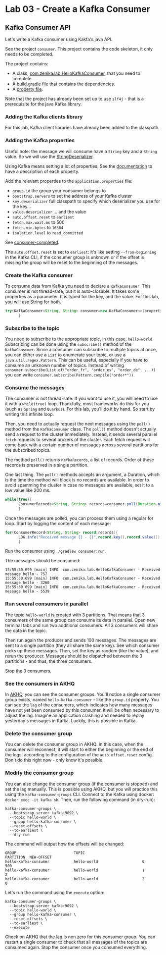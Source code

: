 # Lab 03 - Create a Kafka Consumer

## Kafka Consumer API

Let's write a Kafka consumer using Kakfa's java API.

See the project `consumer`. This project contains the code skeleton, it only needs to be completed.

The project contains:

* A class, [com.zenika.lab.HelloKafkaConsumer](../consumer/src/main/java/com/zenika/lab/HelloKafkaConsumer.java), that you
  need to complete.
* A [build.gradle](../consumer/build.gradle) file that contains the dependencies.
* A [property file](../consumer/src/main/resources/application.properties).

Note that the project has already been set up to use `slf4j` - that is a prerequisite for the java Kafka library.

### Adding the Kafka clients library

For this lab, Kafka client libraries have already been added to the classpath.

### Adding the Kafka properties

Useful note: the message we will consume have a `String` key and a `String` value. So we will use the
[StringDeserializer](https://kafka.apache.org/32/javadoc/org/apache/kafka/common/serialization/StringDeserializer.html).

Using Kafka means setting a lot of properties.
See the [documentation](https://kafka.apache.org/documentation.html) to have a description of each property.

Add the relevant properties to the `application.properties` file:

* `group.id` the group your consumer belongs to
* `bootstrap.servers` to set the address of your Kafka cluster
* `key.deserializer` full classpath to specify which deserializer you use for the key...
* `value.deserializer` ... and the value
* `auto.offset.reset` to `earliest`
* `fetch.max.wait.ms` to 500
* `fetch.min.bytes` to `16384`
* `isolation.level` to `read_committed`

See [consumer-completed](../consumer-completed).

The `auto.offset.reset` is set to `earliest`: it's like setting `--from-beginning` in the Kafka CLI, if the consumer
group is unknown or if the offset is missing the group will be reset to the beginning of the messages.

### Create the Kafka consumer

To consume data from Kafka you need to declare a `KafkaConsumer`. This consumer is not thread-safe, but it is auto-closable.
It takes some properties as a parameter.
It is typed for the key, and the value. For this lab, you will use String for both.

```java
try(KafkaConsumer<String, String> consumer=new KafkaConsumer<>(properties)){
      }
```

### Subscribe to the topic

You need to subscribe to the appropriate topic, in this case, `hello-world`.
Subscribing can be done using the `subscribe()` method of the `KafkaConsumer`.
Since a consumer can subscribe to multiple topics at once, you can either use a `List` to enumerate your topic, or use a
`java.util.regex.Pattern`.
This can be useful, especially if you have to consume an unknown number of topics. Instead of
writing `consumer.subscribe(List.of("order_fr", "order_es", "order_de", ...))`
you can write `consumer.subscribe(Pattern.compile("order*"))`.

### Consume the messages

The consumer is not thread-safe. If you want to use it, you will need to use it with a `while(true)` loop. Thankfully,
most frameworks do this for you (such as `Spring` and `Quarkus`). For this lab, you'll do it by hand. So start by writing
this infinite loop.

Then, you need to actually request the next messages using the `poll()` method from the `KafkaConsumer` class.
The `poll()` method doesn't actually send a request to the cluster immediately. Instead, it sends several parallel `fetch`
requests to several brokers of the cluster. Each fetch request will come back with a certain number of messages across
several partitions for the subscribed topics.

The method `poll()` returns `KafkaRecords`, a list of records. Order of these records is preserved in a single partition.

One last thing. The `poll()` methods accepts an argument, a Duration, which is the time the method will block is no
records are available. In order to avoid spamming the cluster in case no messages are available, set it to a low value
like 200 ms.

```java
while(true){
      ConsumerRecords<String, String> records=consumer.poll(Duration.ofMillis(200));
      }
```

Once the messages are polled, you can process them using a regular for loop. Start by logging the content of each message:

```java
for(ConsumerRecord<String, String> record:records){
      LOG.info("Received message {} - {}",record.key(),record.value());
      }
```

Run the consumer using `./gradlew consumer:run`.

The messages should be consumed:

```text
15:55:30.699 [main] INFO  com.zenika.lab.HelloKafkaConsumer - Received message hello - 757
15:55:30.699 [main] INFO  com.zenika.lab.HelloKafkaConsumer - Received message hello - 3260
15:55:30.699 [main] INFO  com.zenika.lab.HelloKafkaConsumer - Received message hello - 5539
```

### Run several consumers in parallel

The topic `hello-world` is created with 3 partitions. That means that 3 consumers of the same group can consume its data
in parallel. Open new terminal tabs and run two additional consumers. All 3 consumers will share the data in the topic.

Then run again the producer and sends 100 messages. The messages are sent to a single partition (they all share the same
key). See which consumer picks up these messages. Then, set the key as random (like the value), and rerun the producer.
Messages should be dispatched between the 3 partitions - and thus, the three consumers.

Stop the 3 consumers.

### See the consumers in AKHQ

In [AKHQ](http://localhost:8085), you can see the consumer groups. You'll notice a single consumer group exists,
named `hello-kafka-consumer` - like the `group.id` property.
You can see the `lag` of the consumers, which indicates how many messages have not yet been consumed by this consumer.
It will be often necessary to adjust the lag. Imagine an application crashing and needed to replay yesterday's messages in
Kafka. Luckily, this is possible in Kafka.

### Delete the consumer group

You can delete the consumer group in AKHQ. In this case, when the consumer will reconnect, it will start to either the
beginning or the end of the logs, according to the configuration of the `auto.offset.reset` config.
Don't do this right now - only know it's possible.

### Modify the consumer group

You can also change the consumer group (if the consumer is stopped) and set the lag manually. This is possible using AKHQ,
but you will practice this using the `kafka-consumer-groups` CLI.
Connect to the Kafka using docker: `docker exec -it kafka sh`.
Then, run the following command (in dry-run):

```shell
kafka-consumer-groups \
  --bootstrap-server kafka:9092 \
  --topic hello-world \
  --group hello-kafka-consumer \
  --reset-offsets \
  --to-earliest \
  --dry-run
```

The command will output how the offsets will be changed:

```text
GROUP                          TOPIC                          PARTITION  NEW-OFFSET     
hello-kafka-consumer           hello-world                    0          500            
hello-kafka-consumer           hello-world                    1          2              
hello-kafka-consumer           hello-world                    2          0      
```

Let's run the command using the `execute` option:

```shell
kafka-consumer-groups \
  --bootstrap-server kafka:9092 \
  --topic hello-world \
  --group hello-kafka-consumer \
  --reset-offsets \
  --to-earliest \
  --execute
```

Check on AKHQ that the lag is non zero for this consumer group.
You can restart a single consumer to check that all messages of the topics are consumed again.
Stop the consumer once you consumed everything.